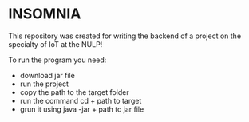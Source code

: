 # INSOMNIA

This repository was created for writing the backend of a project on the specialty of IoT at the NULP!

To run the program you need:

+ download jar file
+ run the project 
+ copy the path to the target folder
+ run the command cd + path to target
+ grun it using java -jar + path to jar file